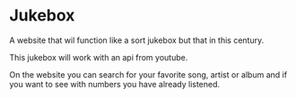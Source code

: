 # Jukebox
A website that wil function like a sort jukebox but that in this century.

This jukebox will work with an api from youtube.

On the website you can search for your favorite song, artist or album and if you want to see with numbers
you have already listened.
